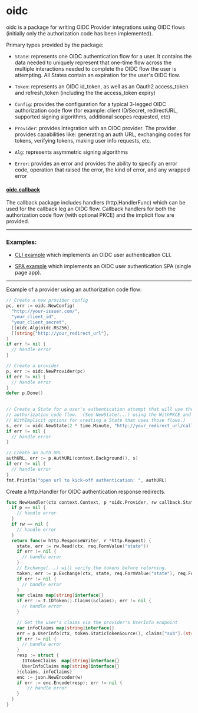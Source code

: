 # oidc

oidc is a package for writing OIDC Provider integrations using OIDC flows
(initially only the authorization code has been implemented).  

Primary types provided by the package:

* `State`: represents one OIDC authentication flow for a user.  It contains the
  data needed to uniquely represent that one-time flow across the multiple
  interactions needed to complete the OIDC flow the user is attempting.  All
  States contain an expiration for the user's OIDC flow.

* `Token`: represents an OIDC id_token, as well as an Oauth2 access_token and
  refresh_token (including the the access_token expiry)

* `Config`: provides the configuration for a typical 3-legged OIDC
  authorization code flow (for example: client ID/Secret, redirectURL, supported
  signing algorithms, additional scopes requested, etc)

* `Provider`: provides integration with an OIDC provider. 
  The provider provides capabilities like: generating an auth URL, exchanging
  codes for tokens, verifying tokens, making user info requests, etc.

* `Alg`: represents asymmetric signing algorithms

* `Error`: provides an error and provides the ability to specify an error code,
  operation that raised the error, the kind of error, and any wrapped error

#### [oidc.callback](callback/)
 
The callback package includes handlers (http.HandlerFunc) which can be used
for the callback leg an OIDC flow. Callback handlers for both the authorization
code flow (with optional PKCE) and the implicit flow are provided.

<hr>

### Examples:

* [CLI example](examples/cli/) which implements an OIDC
  user authentication CLI.  

* [SPA example](examples/spa) which implements an OIDC user
  authentication SPA (single page app). 

<hr>

Example of a provider using an authorization code flow:

```go
// Create a new provider config
pc, err := oidc.NewConfig(
  "http://your-issuer.com/",
  "your_client_id",
  "your_client_secret",
  []oidc.Alg{oidc.RS256},
  []string{"http://your_redirect_url"},
)
if err != nil {
  // handle error
}

// Create a provider
p, err := oidc.NewProvider(pc)
if err != nil {
  // handle error
}
defer p.Done()

	
// Create a State for a user's authentication attempt that will use the
// authorization code flow.  (See NewState(...) using the WithPKCE and
// WithImplicit options for creating a State that uses those flows.)	
s, err := oidc.NewState(2 * time.Minute, "http://your_redirect_url/callback")
if err != nil {
  // handle error
}

// Create an auth URL
authURL, err := p.AuthURL(context.Background(), s)
if err != nil {
  // handle error
}
fmt.Println("open url to kick-off authentication: ", authURL)
```

Create a http.Handler for OIDC authentication response redirects.

```go
func NewHandler(ctx context.Context, p *oidc.Provider, rw callback.StateReader) (http.HandlerFunc, error)
  if p == nil { 
    // handle error
  }
  if rw == nil {
    // handle error
  }
  return func(w http.ResponseWriter, r *http.Request) {
    state, err := rw.Read(ctx, req.FormValue("state"))
    if err != nil {
      // handle error
    }
    // Exchange(...) will verify the tokens before returning. 
    token, err := p.Exchange(ctx, state, req.FormValue("state"), req.FormValue("code"))
    if err != nil {
      // handle error
    }
    var claims map[string]interface{}
    if err := t.IDToken().Claims(&claims); err != nil {
      // handle error
    }

    // Get the user's claims via the provider's UserInfo endpoint
    var infoClaims map[string]interface{}
    err = p.UserInfo(ctx, token.StaticTokenSource(), claims["sub"].(string), &infoClaims)
    if err != nil {
      // handle error
    }
    resp := struct {
	  IDTokenClaims  map[string]interface{}
	  UserInfoClaims map[string]interface{}
    }{claims, infoClaims}
    enc := json.NewEncoder(w)
    if err := enc.Encode(resp); err != nil {
	    // handle error
    }
  }
}
```
  
 

